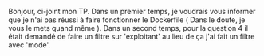 Bonjour, ci-joint mon TP.
Dans un premier temps, je voudrais vous informer que je n'ai pas réussi à faire fonctionner le Dockerfile ( Dans le doute, je vous le mets quand même ).
Dans un second temps, pour la question 4 il était demandé de faire un filtre sur 'exploitant' au lieu de ça j'ai fait un filtre avec 'mode'.
